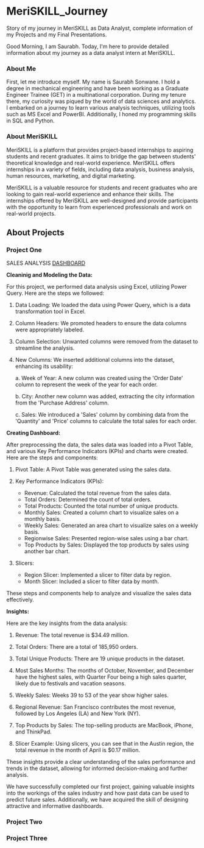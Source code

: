 # MeriSKILL_Journey
Story of my journey in MeriSKILL as Data Analyst, complete information of my Projects and my Final Presentations.

Good Morning, I am Saurabh. Today, I'm here to provide detailed information about my journey as a data analyst intern at MeriSKILL.

### About Me
First, let me introduce myself. My name is Saurabh Sonwane. I hold a degree in mechanical engineering and have been working as a Graduate Engineer Trainee (GET) in a multinational corporation. During my tenure there, my curiosity was piqued by the world of data sciences and analytics. I embarked on a journey to learn various analysis techniques, utilizing tools such as MS Excel and PowerBI. Additionally, I honed my programming skills in SQL and Python.

### About MeriSKILL
MeriSKILL is a platform that provides project-based internships to aspiring students and recent graduates. It aims to bridge the gap between students' theoretical knowledge and real-world experience. MeriSKILL offers internships in a variety of fields, including data analysis, business analysis, human resources, marketing, and digital marketing.

MeriSKILL is a valuable resource for students and recent graduates who are looking to gain real-world experience and enhance their skills. The internships offered by MeriSKILL are well-designed and provide participants with the opportunity to learn from experienced professionals and work on real-world projects.

## About Projects
### Project One
SALES ANALYSIS [DASHBOARD](https://github.com/SSonwane26/MeriSKILL_Journey/blob/main/Project1.png)

**Cleaninig and Modeling the Data:**

For this project, we performed data analysis using Excel, utilizing Power Query. Here are the steps we followed:

1. Data Loading: We loaded the data using Power Query, which is a data transformation tool in Excel.

2. Column Headers: We promoted headers to ensure the data columns were appropriately labeled.

3. Column Selection: Unwanted columns were removed from the dataset to streamline the analysis.

4. New Columns: We inserted additional columns into the dataset, enhancing its usability:

   a. Week of Year: A new column was created using the 'Order Date' column to represent the week of the year for each order.

   b. City: Another new column was added, extracting the city information from the 'Purchase Address' column.

   c. Sales: We introduced a 'Sales' column by combining data from the 'Quantity' and 'Price' columns to calculate the total sales for each order.

**Creating Dashboard:**

After preprocessing the data, the sales data was loaded into a Pivot Table, and various Key Performance Indicators (KPIs) and charts were created. Here are the steps and components:

1. Pivot Table: A Pivot Table was generated using the sales data.

2. Key Performance Indicators (KPIs):
   - Revenue: Calculated the total revenue from the sales data.
   - Total Orders: Determined the count of total orders.
   - Total Products: Counted the total number of unique products.
   - Monthly Sales: Created a column chart to visualize sales on a monthly basis.
   - Weekly Sales: Generated an area chart to visualize sales on a weekly basis.
   - Regionwise Sales: Presented region-wise sales using a bar chart.
   - Top Products by Sales: Displayed the top products by sales using another bar chart.

3. Slicers:
   - Region Slicer: Implemented a slicer to filter data by region.
   - Month Slicer: Included a slicer to filter data by month.

These steps and components help to analyze and visualize the sales data effectively.

**Insights:**

Here are the key insights from the data analysis:

1. Revenue: The total revenue is $34.49 million.

2. Total Orders: There are a total of 185,950 orders.

3. Total Unique Products: There are 19 unique products in the dataset.

4. Most Sales Months: The months of October, November, and December have the highest sales, with Quarter Four being a high sales quarter, likely due to festivals and vacation seasons.

5. Weekly Sales: Weeks 39 to 53 of the year show higher sales.

6. Regional Revenue: San Francisco contributes the most revenue, followed by Los Angeles (LA) and New York (NY).

7. Top Products by Sales: The top-selling products are MacBook, iPhone, and ThinkPad.

8. Slicer Example: Using slicers, you can see that in the Austin region, the total revenue in the month of April is $0.17 million.

These insights provide a clear understanding of the sales performance and trends in the dataset, allowing for informed decision-making and further analysis.

We have successfully completed our first project, gaining valuable insights into the workings of the sales industry and how past data can be used to predict future sales. Additionally, we have acquired the skill of designing attractive and informative dashboards.

### Project Two


### Project Three
